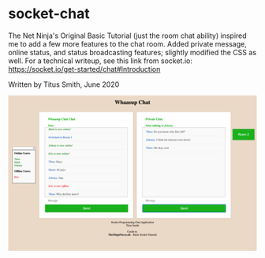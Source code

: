 # socket-chat
The Net Ninja's Original Basic Tutorial (just the room chat ability) inspired me to add a few more features to the chat room.
Added private message, online status, and status broadcasting features; slightly modified the CSS as well. For a technical writeup, see this link from socket.io:
https://socket.io/get-started/chat#Introduction

Written by Titus Smith, June 2020

![Alt text](Chat_Screenshot_Sample.png?raw=true "Socket.io Chat Screenshot")

